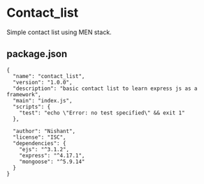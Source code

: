 # Contact_list
Simple contact list using MEN stack.

<h2>package.json</h2>
<code>{
  "name": "contact_list",
  "version": "1.0.0",
  "description": "basic contact list to learn express js as a framework",
  "main": "index.js",
  "scripts": {
    "test": "echo \"Error: no test specified\" && exit 1"
  },<br>
  "author": "Nishant",
  "license": "ISC",
  "dependencies": {
    "ejs": "^3.1.2",
    "express": "^4.17.1",
    "mongoose": "^5.9.14"
  }
}</code>
